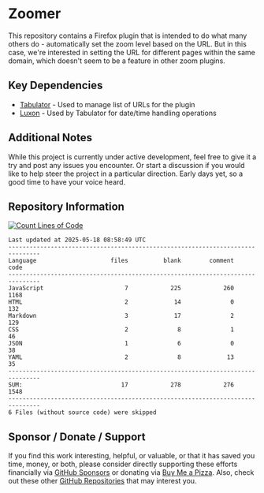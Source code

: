 # Zoomer

This repository contains a Firefox plugin that is intended to do what many others do - automatically set the zoom level based on the URL. But in this case, we're interested in setting the URL for different pages within the same domain, which doesn't seem to be a feature in other zoom plugins.

## Key Dependencies

- [Tabulator](https://tabulator.info/) - Used to manage list of URLs for the plugin
- [Luxon](https://moment.github.io/luxon/#/) - Used by Tabulator for date/time handling operations

## Additional Notes
While this project is currently under active development, feel free to give it a try and post any issues you encounter.  Or start a discussion if you would like to help steer the project in a particular direction.  Early days yet, so a good time to have your voice heard. 

## Repository Information 
[![Count Lines of Code](https://github.com/500Foods/Zoomer/actions/workflows/main.yml/badge.svg)](https://github.com/500Foods/Zoomer/actions/workflows/main.yml)
<!--CLOC-START -->
```
Last updated at 2025-05-18 08:58:49 UTC
-------------------------------------------------------------------------------
Language                     files          blank        comment           code
-------------------------------------------------------------------------------
JavaScript                       7            225            260           1168
HTML                             2             14              0            132
Markdown                         3             17              2            129
CSS                              2              8              1             46
JSON                             1              6              0             38
YAML                             2              8             13             35
-------------------------------------------------------------------------------
SUM:                            17            278            276           1548
-------------------------------------------------------------------------------
6 Files (without source code) were skipped
```
<!--CLOC-END-->

## Sponsor / Donate / Support
If you find this work interesting, helpful, or valuable, or that it has saved you time, money, or both, please consider directly supporting these efforts financially via [GitHub Sponsors](https://github.com/sponsors/500Foods) or donating via [Buy Me a Pizza](https://www.buymeacoffee.com/andrewsimard500). Also, check out these other [GitHub Repositories](https://github.com/500Foods?tab=repositories&q=&sort=stargazers) that may interest you.
